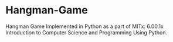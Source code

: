 # Hangman-Game
Hangman Game Implemented in Python as a part of MITx: 6.00.1x Introduction to Computer Science and Programming Using Python.
